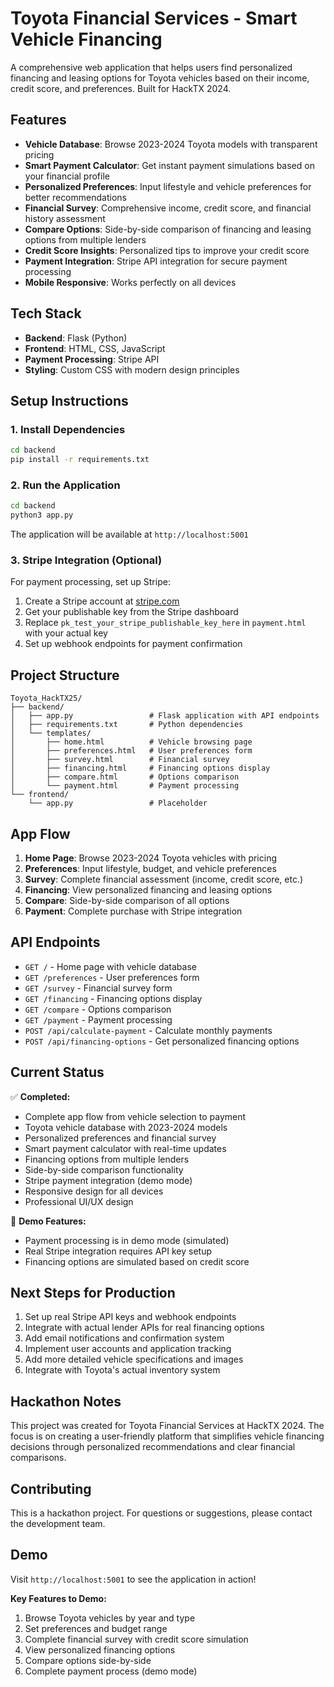 # Toyota Financial Services - Smart Vehicle Financing

A comprehensive web application that helps users find personalized financing and leasing options for Toyota vehicles based on their income, credit score, and preferences. Built for HackTX 2024.

## Features

- **Vehicle Database**: Browse 2023-2024 Toyota models with transparent pricing
- **Smart Payment Calculator**: Get instant payment simulations based on your financial profile
- **Personalized Preferences**: Input lifestyle and vehicle preferences for better recommendations
- **Financial Survey**: Comprehensive income, credit score, and financial history assessment
- **Compare Options**: Side-by-side comparison of financing and leasing options from multiple lenders
- **Credit Score Insights**: Personalized tips to improve your credit score
- **Payment Integration**: Stripe API integration for secure payment processing
- **Mobile Responsive**: Works perfectly on all devices

## Tech Stack

- **Backend**: Flask (Python)
- **Frontend**: HTML, CSS, JavaScript
- **Payment Processing**: Stripe API
- **Styling**: Custom CSS with modern design principles

## Setup Instructions

### 1. Install Dependencies

```bash
cd backend
pip install -r requirements.txt
```

### 2. Run the Application

```bash
cd backend
python3 app.py
```

The application will be available at `http://localhost:5001`

### 3. Stripe Integration (Optional)

For payment processing, set up Stripe:

1. Create a Stripe account at [stripe.com](https://stripe.com)
2. Get your publishable key from the Stripe dashboard
3. Replace `pk_test_your_stripe_publishable_key_here` in `payment.html` with your actual key
4. Set up webhook endpoints for payment confirmation

## Project Structure

```
Toyota_HackTX25/
├── backend/
│   ├── app.py                 # Flask application with API endpoints
│   ├── requirements.txt       # Python dependencies
│   └── templates/
│       ├── home.html          # Vehicle browsing page
│       ├── preferences.html   # User preferences form
│       ├── survey.html        # Financial survey
│       ├── financing.html     # Financing options display
│       ├── compare.html       # Options comparison
│       └── payment.html       # Payment processing
└── frontend/
    └── app.py                 # Placeholder
```

## App Flow

1. **Home Page**: Browse 2023-2024 Toyota vehicles with pricing
2. **Preferences**: Input lifestyle, budget, and vehicle preferences
3. **Survey**: Complete financial assessment (income, credit score, etc.)
4. **Financing**: View personalized financing and leasing options
5. **Compare**: Side-by-side comparison of all options
6. **Payment**: Complete purchase with Stripe integration

## API Endpoints

- `GET /` - Home page with vehicle database
- `GET /preferences` - User preferences form
- `GET /survey` - Financial survey form
- `GET /financing` - Financing options display
- `GET /compare` - Options comparison
- `GET /payment` - Payment processing
- `POST /api/calculate-payment` - Calculate monthly payments
- `POST /api/financing-options` - Get personalized financing options

## Current Status

✅ **Completed:**
- Complete app flow from vehicle selection to payment
- Toyota vehicle database with 2023-2024 models
- Personalized preferences and financial survey
- Smart payment calculator with real-time updates
- Financing options from multiple lenders
- Side-by-side comparison functionality
- Stripe payment integration (demo mode)
- Responsive design for all devices
- Professional UI/UX design

🚧 **Demo Features:**
- Payment processing is in demo mode (simulated)
- Real Stripe integration requires API key setup
- Financing options are simulated based on credit score

## Next Steps for Production

1. Set up real Stripe API keys and webhook endpoints
2. Integrate with actual lender APIs for real financing options
3. Add email notifications and confirmation system
4. Implement user accounts and application tracking
5. Add more detailed vehicle specifications and images
6. Integrate with Toyota's actual inventory system

## Hackathon Notes

This project was created for Toyota Financial Services at HackTX 2024. The focus is on creating a user-friendly platform that simplifies vehicle financing decisions through personalized recommendations and clear financial comparisons.

## Contributing

This is a hackathon project. For questions or suggestions, please contact the development team.

## Demo

Visit `http://localhost:5001` to see the application in action!

**Key Features to Demo:**
1. Browse Toyota vehicles by year and type
2. Set preferences and budget range
3. Complete financial survey with credit score simulation
4. View personalized financing options
5. Compare options side-by-side
6. Complete payment process (demo mode)